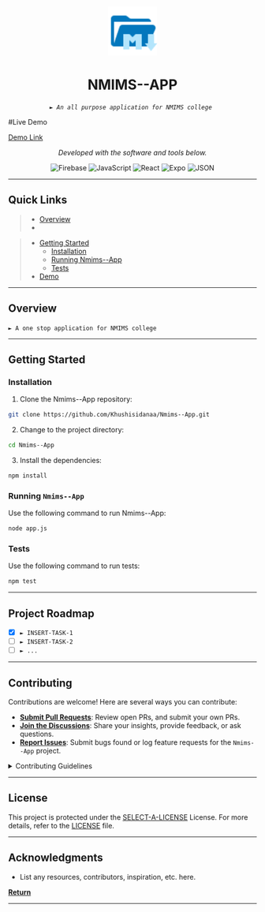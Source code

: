 <p align="center">
  <img src="https://raw.githubusercontent.com/PKief/vscode-material-icon-theme/ec559a9f6bfd399b82bb44393651661b08aaf7ba/icons/folder-markdown-open.svg" width="100" />
</p>
<p align="center">
    <h1 align="center">NMIMS--APP</h1>
</p>
<p align="center">
    <em><code>► An all purpose application for NMIMS college </code></em>
</p>

#Live Demo

[Demo Link](https://youtu.be/-zD3TYQ4NMQ)

<p align="center">
		<em>Developed with the software and tools below.</em>
</p>
<p align="center">
	<img src="https://img.shields.io/badge/Firebase-FFCA28.svg?style=flat&logo=Firebase&logoColor=black" alt="Firebase">
	<img src="https://img.shields.io/badge/JavaScript-F7DF1E.svg?style=flat&logo=JavaScript&logoColor=black" alt="JavaScript">
	<img src="https://img.shields.io/badge/React-61DAFB.svg?style=flat&logo=React&logoColor=black" alt="React">
	<img src="https://img.shields.io/badge/Expo-000020.svg?style=flat&logo=Expo&logoColor=white" alt="Expo">
	<img src="https://img.shields.io/badge/JSON-000000.svg?style=flat&logo=JSON&logoColor=white" alt="JSON">
</p>
<hr>

## Quick Links

> - [ Overview](#-overview)
> -

> - [ Getting Started](#-getting-started)
>   - [ Installation](#-installation)
>   - [Running Nmims--App](#-running-Nmims--App)
>   - [ Tests](#-tests)
> - [ Demo](#-demo)

---

## Overview

<code>► A one stop application for NMIMS college </code>

---

## Getting Started

### Installation

1. Clone the Nmims--App repository:

```sh
git clone https://github.com/Khushisidanaa/Nmims--App.git
```

2. Change to the project directory:

```sh
cd Nmims--App
```

3. Install the dependencies:

```sh
npm install
```

### Running `Nmims--App`

Use the following command to run Nmims--App:

```sh
node app.js
```

### Tests

Use the following command to run tests:

```sh
npm test
```

---

## Project Roadmap

- [x] `► INSERT-TASK-1`
- [ ] `► INSERT-TASK-2`
- [ ] `► ...`

---

## Contributing

Contributions are welcome! Here are several ways you can contribute:

- **[Submit Pull Requests](https://github.com/Khushisidanaa/Nmims--App.git/blob/main/CONTRIBUTING.md)**: Review open PRs, and submit your own PRs.
- **[Join the Discussions](https://github.com/Khushisidanaa/Nmims--App.git/discussions)**: Share your insights, provide feedback, or ask questions.
- **[Report Issues](https://github.com/Khushisidanaa/Nmims--App.git/issues)**: Submit bugs found or log feature requests for the `Nmims--App` project.

<details closed>
    <summary>Contributing Guidelines</summary>

1. **Fork the Repository**: Start by forking the project repository to your github account.
2. **Clone Locally**: Clone the forked repository to your local machine using a git client.
   ```sh
   git clone https://github.com/Khushisidanaa/Nmims--App.git
   ```
3. **Create a New Branch**: Always work on a new branch, giving it a descriptive name.
   ```sh
   git checkout -b new-feature-x
   ```
4. **Make Your Changes**: Develop and test your changes locally.
5. **Commit Your Changes**: Commit with a clear message describing your updates.
   ```sh
   git commit -m 'Implemented new feature x.'
   ```
6. **Push to GitHub**: Push the changes to your forked repository.
   ```sh
   git push origin new-feature-x
   ```
7. **Submit a Pull Request**: Create a PR against the original project repository. Clearly describe the changes and their motivations.

Once your PR is reviewed and approved, it will be merged into the main branch.

</details>

---

## License

This project is protected under the [SELECT-A-LICENSE](https://choosealicense.com/licenses) License. For more details, refer to the [LICENSE](https://choosealicense.com/licenses/) file.

---

## Acknowledgments

- List any resources, contributors, inspiration, etc. here.

[**Return**](#-quick-links)

---
